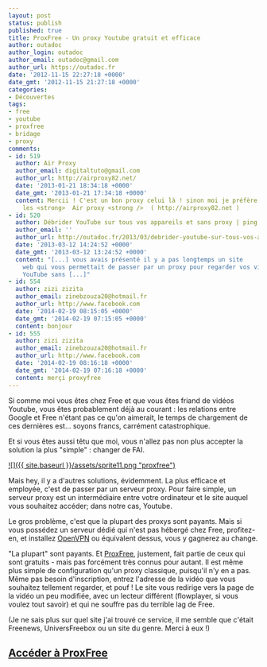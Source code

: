 ```yaml
---
layout: post
status: publish
published: true
title: ProxFree - Un proxy Youtube gratuit et efficace
author: outadoc
author_login: outadoc
author_email: outadoc@gmail.com
author_url: https://outadoc.fr
date: '2012-11-15 22:27:18 +0000'
date_gmt: '2012-11-15 21:27:18 +0000'
categories:
- Découvertes
tags:
- free
- youtube
- proxfree
- bridage
- proxy
comments:
- id: 519
  author: Air Proxy
  author_email: digitaltuto@gmail.com
  author_url: http://airproxy82.net/
  date: '2013-01-21 18:34:18 +0000'
  date_gmt: '2013-01-21 17:34:18 +0000'
  content: Mercii ! C'est un bon proxy celui là ! sinon moi je préfère
    les <strong>  Air proxy <strong />  ( http://airproxy82.net )
- id: 520
  author: Débrider YouTube sur tous vos appareils et sans proxy | ping timeout_
  author_email: ''
  author_url: http://outadoc.fr/2013/03/debrider-youtube-sur-tous-vos-appareils-et-sans-proxy/
  date: '2013-03-12 14:24:52 +0000'
  date_gmt: '2013-03-12 13:24:52 +0000'
  content: "[...] vous avais présenté il y a pas longtemps un site
    web qui vous permettait de passer par un proxy pour regarder vos vidéos
    YouTube sans [...]"
- id: 554
  author: zizi zizita
  author_email: zinebzouza20@hotmail.fr
  author_url: http://www.facebook.com
  date: '2014-02-19 08:15:05 +0000'
  date_gmt: '2014-02-19 07:15:05 +0000'
  content: bonjour
- id: 555
  author: zizi zizita
  author_email: zinebzouza20@hotmail.fr
  author_url: http://www.facebook.com
  date: '2014-02-19 08:16:18 +0000'
  date_gmt: '2014-02-19 07:16:18 +0000'
  content: merçi proxyfree
---
```

Si comme moi vous êtes chez Free et que vous êtes friand de vidéos Youtube, vous êtes probablement déjà au courant : les relations entre Google et Free n'étant pas ce qu'on aimerait, le temps de chargement de ces dernières est... soyons francs, carrément catastrophique.

Et si vous êtes aussi têtu que moi, vous n'allez pas non plus accepter la solution la plus "simple" : changer de FAI.

[![]({{ site.baseurl }}/assets/sprite11.png "proxfree")][1]

Mais hey, il y a d'autres solutions, évidemment. La plus efficace et employée, c'est de passer par un serveur proxy. Pour faire simple, un serveur proxy est un intermédiaire entre votre ordinateur et le site auquel vous souhaitez accéder; dans notre cas, Youtube.

Le gros problème, c'est que la plupart des proxys sont payants. Mais si vous possédez un serveur dédié qui n'est pas hébergé chez Free, profitez-en, et installez [OpenVPN][2] ou équivalent dessus, vous y gagnerez au change.

"La plupart" sont payants. Et [ProxFree][1], justement, fait partie de ceux qui sont gratuits - mais pas forcément très connus pour autant. Il est même plus simple de configuration qu'un proxy classique, puisqu'il n'y en a pas. Même pas besoin d'inscription, entrez l'adresse de la vidéo que vous souhaitez tellement regarder, et pouf ! Le site vous redirige vers la page de la vidéo un peu modifiée, avec un lecteur différent (flowplayer, si vous voulez tout savoir) et qui ne souffre pas du terrible lag de Free.

(Je ne sais plus sur quel site j'ai trouvé ce service, il me semble que c'était Freenews, UniversFreebox ou un site du genre. Merci à eux !)

## [Accéder à ProxFree][1]

[1]: http://www.proxfree.com/youtube-proxy.php
[2]: http://openvpn.net/
